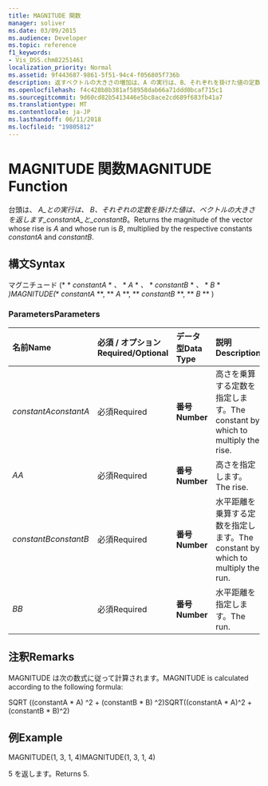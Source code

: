 ```yaml
---
title: MAGNITUDE 関数
manager: soliver
ms.date: 03/09/2015
ms.audience: Developer
ms.topic: reference
f1_keywords:
- Vis_DSS.chm82251461
localization_priority: Normal
ms.assetid: 9f443687-9861-5f51-94c4-f056805f736b
description: 返すベクトルの大きさの増加は、A の実行は、B、それぞれを掛けた値の定数 constantA と constantB。
ms.openlocfilehash: f4c428b8b381af58958dab66a71ddd0bcaf715c1
ms.sourcegitcommit: 9d60cd82b5413446e5bc8ace2cd689f683fb41a7
ms.translationtype: MT
ms.contentlocale: ja-JP
ms.lasthandoff: 06/11/2018
ms.locfileid: "19805812"
---
```

# <a name="magnitude-function"></a><span data-ttu-id="13671-103">MAGNITUDE 関数</span><span class="sxs-lookup"><span data-stu-id="13671-103">MAGNITUDE Function</span></span>

<span data-ttu-id="13671-104">台頭は、 _A_との実行は、 _B_、それぞれの定数を掛けた値は、ベクトルの大きさを返します_constantA_と_constantB_。</span><span class="sxs-lookup"><span data-stu-id="13671-104">Returns the magnitude of the vector whose rise is  _A_ and whose run is  _B_, multiplied by the respective constants  _constantA_ and  _constantB_.</span></span> 
  
## <a name="syntax"></a><span data-ttu-id="13671-105">構文</span><span class="sxs-lookup"><span data-stu-id="13671-105">Syntax</span></span>

<span data-ttu-id="13671-106">マグニチュード (* * *constantA* * *、* * *A* * *、* * *constantB* * *、* * *B* * *)</span><span class="sxs-lookup"><span data-stu-id="13671-106">MAGNITUDE(** *constantA* **, ** *A* **, ** *constantB* **, ** *B* ** )</span></span> 
  
### <a name="parameters"></a><span data-ttu-id="13671-107">Parameters</span><span class="sxs-lookup"><span data-stu-id="13671-107">Parameters</span></span>

|<span data-ttu-id="13671-108">**名前**</span><span class="sxs-lookup"><span data-stu-id="13671-108">**Name**</span></span>|<span data-ttu-id="13671-109">**必須 / オプション**</span><span class="sxs-lookup"><span data-stu-id="13671-109">**Required/Optional**</span></span>|<span data-ttu-id="13671-110">**データ型**</span><span class="sxs-lookup"><span data-stu-id="13671-110">**Data Type**</span></span>|<span data-ttu-id="13671-111">**説明**</span><span class="sxs-lookup"><span data-stu-id="13671-111">**Description**</span></span>|
|:-----|:-----|:-----|:-----|
| <span data-ttu-id="13671-112">_constantA_</span><span class="sxs-lookup"><span data-stu-id="13671-112">_constantA_</span></span> <br/> |<span data-ttu-id="13671-113">必須</span><span class="sxs-lookup"><span data-stu-id="13671-113">Required</span></span>  <br/> |<span data-ttu-id="13671-114">**番号**</span><span class="sxs-lookup"><span data-stu-id="13671-114">**Number**</span></span> <br/> |<span data-ttu-id="13671-115">高さを乗算する定数を指定します。</span><span class="sxs-lookup"><span data-stu-id="13671-115">The constant by which to multiply the rise.</span></span>  <br/> |
| <span data-ttu-id="13671-116">_A_</span><span class="sxs-lookup"><span data-stu-id="13671-116">_A_</span></span> <br/> |<span data-ttu-id="13671-117">必須</span><span class="sxs-lookup"><span data-stu-id="13671-117">Required</span></span>  <br/> |<span data-ttu-id="13671-118">**番号**</span><span class="sxs-lookup"><span data-stu-id="13671-118">**Number**</span></span> <br/> |<span data-ttu-id="13671-119">高さを指定します。</span><span class="sxs-lookup"><span data-stu-id="13671-119">The rise.</span></span>  <br/> |
| <span data-ttu-id="13671-120">_constantB_</span><span class="sxs-lookup"><span data-stu-id="13671-120">_constantB_</span></span> <br/> |<span data-ttu-id="13671-121">必須</span><span class="sxs-lookup"><span data-stu-id="13671-121">Required</span></span>  <br/> |<span data-ttu-id="13671-122">**番号**</span><span class="sxs-lookup"><span data-stu-id="13671-122">**Number**</span></span> <br/> |<span data-ttu-id="13671-123">水平距離を乗算する定数を指定します。</span><span class="sxs-lookup"><span data-stu-id="13671-123">The constant by which to multiply the run.</span></span>  <br/> |
| <span data-ttu-id="13671-124">_B_</span><span class="sxs-lookup"><span data-stu-id="13671-124">_B_</span></span> <br/> |<span data-ttu-id="13671-125">必須</span><span class="sxs-lookup"><span data-stu-id="13671-125">Required</span></span>  <br/> |<span data-ttu-id="13671-126">**番号**</span><span class="sxs-lookup"><span data-stu-id="13671-126">**Number**</span></span> <br/> |<span data-ttu-id="13671-127">水平距離を指定します。</span><span class="sxs-lookup"><span data-stu-id="13671-127">The run.</span></span>  <br/> |
   
## <a name="remarks"></a><span data-ttu-id="13671-128">注釈</span><span class="sxs-lookup"><span data-stu-id="13671-128">Remarks</span></span>

<span data-ttu-id="13671-129">MAGNITUDE は次の数式に従って計算されます。</span><span class="sxs-lookup"><span data-stu-id="13671-129">MAGNITUDE is calculated according to the following formula:</span></span>
  
<span data-ttu-id="13671-130">SQRT ((constantA \* A) ^2 + (constantB \* B) ^2)</span><span class="sxs-lookup"><span data-stu-id="13671-130">SQRT((constantA \* A)^2 + (constantB \* B)^2)</span></span>
  
## <a name="example"></a><span data-ttu-id="13671-131">例</span><span class="sxs-lookup"><span data-stu-id="13671-131">Example</span></span>

<span data-ttu-id="13671-132">MAGNITUDE(1, 3, 1, 4)</span><span class="sxs-lookup"><span data-stu-id="13671-132">MAGNITUDE(1, 3, 1, 4)</span></span> 
  
<span data-ttu-id="13671-133">5 を返します。</span><span class="sxs-lookup"><span data-stu-id="13671-133">Returns 5.</span></span> 
  

